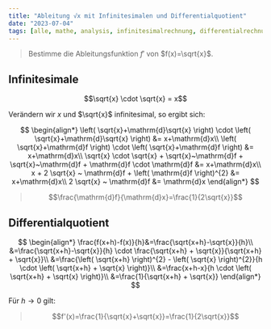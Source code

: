 ```yaml
---
title: "Ableitung √x mit Infinitesimalen und Differentialquotient"
date: "2023-07-04"
tags: [alle, mathe, analysis, infinitesimalrechnung, differentialrechnung, ableitung, differentialquotient, wurzel, grenzwert]
---
```


>Bestimme die Ableitungsfunktion $f'$ von $f(x)=\sqrt{x}$.


## Infinitesimale

$$\sqrt{x} \cdot \sqrt{x} = x$$

Verändern wir $x$ und $\sqrt{x}$ infinitesimal, so ergibt sich:

$$
\begin{align*}
\left( \sqrt{x}+\mathrm{d}\sqrt{x} \right) \cdot \left( \sqrt{x}+\mathrm{d}\sqrt{x} \right) &= x+\mathrm{d}x\\
\left( \sqrt{x}+\mathrm{d}f \right) \cdot \left( \sqrt{x}+\mathrm{d}f \right) &= x+\mathrm{d}x\\
\sqrt{x} \cdot \sqrt{x} + \sqrt{x}~\mathrm{d}f + \sqrt{x}~\mathrm{d}f + \mathrm{d}f \cdot \mathrm{d}f &= x+\mathrm{d}x\\
x + 2 \sqrt{x} ~ \mathrm{d}f + \left( \mathrm{d}f \right)^{2} &= x+\mathrm{d}x\\
2 \sqrt{x} ~ \mathrm{d}f &= \mathrm{d}x
\end{align*}
$$

>$$\frac{\mathrm{d}f}{\mathrm{d}x}=\frac{1}{2\sqrt{x}}$$


## Differentialquotient

$$
\begin{align*}
\frac{f(x+h)-f(x)}{h}&=\frac{\sqrt{x+h}-\sqrt{x}}{h}\\
&=\frac{\sqrt{x+h}-\sqrt{x}}{h} \cdot \frac{\sqrt{x+h} + \sqrt{x}}{\sqrt{x+h} + \sqrt{x}}\\
&=\frac{\left( \sqrt{x+h} \right)^{2} - \left( \sqrt{x} \right)^{2}}{h \cdot \left( \sqrt{x+h} + \sqrt{x} \right)}\\
&=\frac{x+h-x}{h \cdot \left( \sqrt{x+h} + \sqrt{x} \right)}\\
&=\frac{1}{\sqrt{x+h} + \sqrt{x}}
\end{align*}
$$

Für $h \to 0$ gilt:

>$$f'(x)=\frac{1}{\sqrt{x}+\sqrt{x}}=\frac{1}{2\sqrt{x}}$$